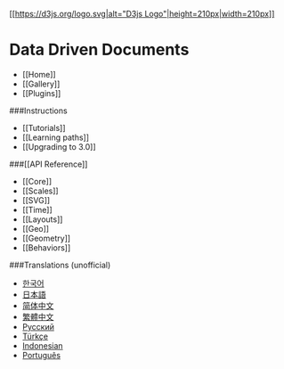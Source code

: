 [[[https://d3js.org/logo.svg|alt="D3js Logo"|height=210px|width=210px]]](https://d3js.org)

Data Driven Documents
===============

- [[Home]] 
- [[Gallery]] 
- [[Plugins]] 

###Instructions
- [[Tutorials]] 
- [[Learning paths]] 
- [[Upgrading to 3.0]] 

###[[API Reference]]
- [[Core]]
- [[Scales]]
- [[SVG]]
- [[Time]]
- [[Layouts]]
- [[Geo]]
- [[Geometry]]
- [[Behaviors]]

###Translations (unofficial)
- [한국어](/zziuni/d3/wiki)
- [日本語](/mbostock/d3/wiki/JP-Home)
- [简体中文](/mbostock/d3/wiki/CN-Home)
- [繁體中文](/mbostock/d3/wiki/TW-Home)
- [Русский](/mbostock/d3/wiki/API-Reference-\(русскоязычная-версия\))
- [Türkçe](/ahmetkurnaz/d3/wiki)
- [Indonesian](/widiantonugroho/d3/wiki)
- [Português](/jeanbauer/d3/wiki)